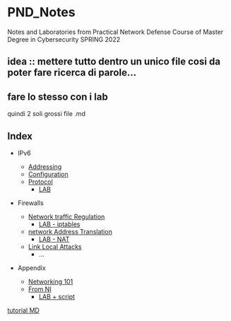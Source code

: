 # PND_Notes
Notes and Laboratories from Practical Network Defense Course of Master Degree in Cybersecurity SPRING 2022

## idea :: mettere tutto dentro un unico file cosi da poter fare ricerca di parole...
## fare lo stesso con i lab 
quindi 2 soli grossi file .md

## Index
 
- IPv6
  - [Addressing]([1]IPv6/[1]IPv6%20Addressing.md)
  - [Configuration]([1]IPv6/[2]IPv6%20ICMPv6+NDP+SLAAC+DAD.md)
  - [Protocol]([1]IPv6/[3]IPv6%20Protocol%20overview.md)
    - [LAB]([Labs/[2]IPv6%20Addressing+PF%20Delegation.md)
- Firewalls
  - [Network traffic Regulation]([2]Firewalls/[1]Network%20Traffic%20Regulation.md)
    - [LAB - iptables]([Labs/[3]Iptables.md)
  - [network Address Translation]([2]Firewalls/[2]Network%20Address%20Translation.md)
    - [LAB - NAT]([Labs/[4]NAT-firewalls.md])
  - [Link Local Attacks]([2]Firewalls/[3]%20LInk-Local%20Attacks.md)
    - ...

- Appendix
  - [Networking 101]([[0]Appendix/Networking%20101.md])
  - [From NI]([0]Appendix/NI%20To%20DO.md)
    - [LAB + script]([Labs/[1]Networking%20101+script.md)



[tutorial MD](https://commonmark.org/help/tutorial/index.html)